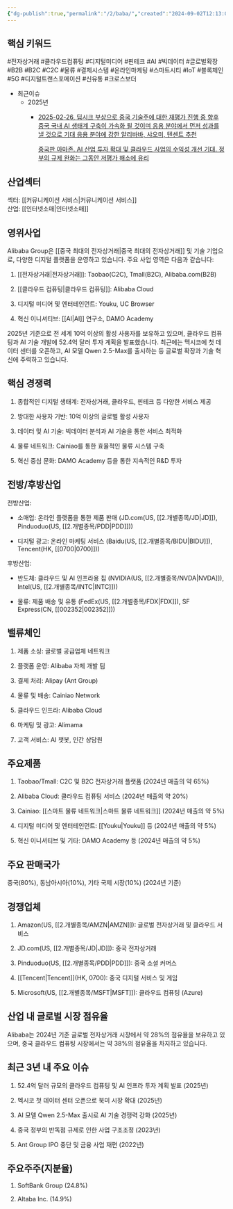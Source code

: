 ```yaml
---
{"dg-publish":true,"permalink":"/2/baba/","created":"2024-09-02T12:13:02.821+09:00","updated":"2025-06-03T20:05:57.886+09:00"}
---
```


## 핵심 키워드

#전자상거래 #클라우드컴퓨팅 #디지털미디어 #핀테크 #AI #빅데이터 #글로벌확장 #B2B #B2C #C2C #물류 #결제시스템 #온라인마케팅 #스마트시티 #IoT #블록체인 #5G #디지털트랜스포메이션 #신유통 #크로스보더


- 최근이슈
	- 2025년
		- [2025-02-26, 딥시크 부상으로 중국 기술주에 대한 재평가 진행 중 향후 중국 국내 AI 생태계 구축이 가속화 될 것이며 응용 분야에서 먼저 성과를 낼 것으로 기대 응용 분야에 강한 알리바바, 샤오미, 텐센트 추천](0226_알리바바%20리턴즈.pdf#page=2&selection=731,0,822,0&color=yellow)
		  
		  [중국판 아마존. AI 산업 투자 확대 및 클라우드 사업의 수익성 개선 기대. 정부의 규제 완화는 그동안 저평가 해소에 유리](0226_알리바바%20리턴즈.pdf#page=7&selection=346,0,384,2&color=yellow)


## 산업섹터

섹터: [[커뮤니케이션 서비스\|커뮤니케이션 서비스]]  
산업: [[인터넷소매\|인터넷소매]]

## 영위사업

Alibaba Group은 [[중국 최대의 전자상거래\|중국 최대의 전자상거래]] 및 기술 기업으로, 다양한 디지털 플랫폼을 운영하고 있습니다. 주요 사업 영역은 다음과 같습니다:

1. [[전자상거래\|전자상거래]]: Taobao(C2C), Tmall(B2C), Alibaba.com(B2B)
    
2. [[클라우드 컴퓨팅\|클라우드 컴퓨팅]]: Alibaba Cloud
    
3. 디지털 미디어 및 엔터테인먼트: Youku, UC Browser
    
4. 혁신 이니셔티브: [[AI\|AI]] 연구소, DAMO Academy
    

2025년 기준으로 전 세계 10억 이상의 활성 사용자를 보유하고 있으며, 클라우드 컴퓨팅과 AI 기술 개발에 52.4억 달러 투자 계획을 발표했습니다. 최근에는 멕시코에 첫 데이터 센터를 오픈하고, AI 모델 Qwen 2.5-Max를 출시하는 등 글로벌 확장과 기술 혁신에 주력하고 있습니다.

## 핵심 경쟁력

1. 종합적인 디지털 생태계: 전자상거래, 클라우드, 핀테크 등 다양한 서비스 제공
    
2. 방대한 사용자 기반: 10억 이상의 글로벌 활성 사용자
    
3. 데이터 및 AI 기술: 빅데이터 분석과 AI 기술을 통한 서비스 최적화
    
4. 물류 네트워크: Cainiao를 통한 효율적인 물류 시스템 구축
    
5. 혁신 중심 문화: DAMO Academy 등을 통한 지속적인 R&D 투자
    

## 전방/후방산업

전방산업:

- 소매업: 온라인 플랫폼을 통한 제품 판매 (JD.com(US, [[2.개별종목/JD\|JD]]), Pinduoduo(US, [[2.개별종목/PDD\|PDD]]))
    
- 디지털 광고: 온라인 마케팅 서비스 (Baidu(US, [[2.개별종목/BIDU\|BIDU]]), Tencent(HK, [[0700\|0700]]))
    

후방산업:

- 반도체: 클라우드 및 AI 인프라용 칩 (NVIDIA(US, [[2.개별종목/NVDA\|NVDA]]), Intel(US, [[2.개별종목/INTC\|INTC]]))
    
- 물류: 제품 배송 및 유통 (FedEx(US, [[2.개별종목/FDX\|FDX]]), SF Express(CN, [[002352\|002352]]))
    

## 밸류체인

1. 제품 소싱: 글로벌 공급업체 네트워크
    
2. 플랫폼 운영: Alibaba 자체 개발 팀
    
3. 결제 처리: Alipay (Ant Group)
    
4. 물류 및 배송: Cainiao Network
    
5. 클라우드 인프라: Alibaba Cloud
    
6. 마케팅 및 광고: Alimama
    
7. 고객 서비스: AI 챗봇, 인간 상담원
    

## 주요제품

1. Taobao/Tmall: C2C 및 B2C 전자상거래 플랫폼 (2024년 매출의 약 65%)
    
2. Alibaba Cloud: 클라우드 컴퓨팅 서비스 (2024년 매출의 약 20%)
    
3. Cainiao: [[스마트 물류 네트워크\|스마트 물류 네트워크]] (2024년 매출의 약 5%)
    
4. 디지털 미디어 및 엔터테인먼트: [[Youku\|Youku]] 등 (2024년 매출의 약 5%)
    
5. 혁신 이니셔티브 및 기타: DAMO Academy 등 (2024년 매출의 약 5%)
    

## 주요 판매국가

중국(80%), 동남아시아(10%), 기타 국제 시장(10%) (2024년 기준)

## 경쟁업체

1. Amazon(US, [[2.개별종목/AMZN\|AMZN]]): 글로벌 전자상거래 및 클라우드 서비스
    
2. JD.com(US, [[2.개별종목/JD\|JD]]): 중국 전자상거래
    
3. Pinduoduo(US, [[2.개별종목/PDD\|PDD]]): 중국 소셜 커머스
    
4. [[Tencent\|Tencent]](HK, 0700): 중국 디지털 서비스 및 게임
    
5. Microsoft(US, [[2.개별종목/MSFT\|MSFT]]): 클라우드 컴퓨팅 (Azure)
    

## 산업 내 글로벌 시장 점유율

Alibaba는 2024년 기준 글로벌 전자상거래 시장에서 약 28%의 점유율을 보유하고 있으며, 중국 클라우드 컴퓨팅 시장에서는 약 38%의 점유율을 차지하고 있습니다.

## 최근 3년 내 주요 이슈

1. 52.4억 달러 규모의 클라우드 컴퓨팅 및 AI 인프라 투자 계획 발표 (2025년)
    
2. 멕시코 첫 데이터 센터 오픈으로 북미 시장 확대 (2025년)
    
3. AI 모델 Qwen 2.5-Max 출시로 AI 기술 경쟁력 강화 (2025년)
    
4. 중국 정부의 반독점 규제로 인한 사업 구조조정 (2023년)
    
5. Ant Group IPO 중단 및 금융 사업 재편 (2022년)
    

## 주요주주(지분율)

1. SoftBank Group (24.8%)
    
2. Altaba Inc. (14.9%)